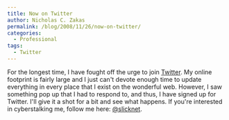 ```yaml
---
title: Now on Twitter
author: Nicholas C. Zakas
permalink: /blog/2008/11/26/now-on-twitter/
categories:
  - Professional
tags:
  - Twitter
---
```

For the longest time, I have fought off the urge to join [Twitter][1]. My online footprint is fairly large and I just can't devote enough time to update everything in every place that I exist on the wonderful web. However, I saw something pop up that I had to respond to, and thus, I have signed up for Twitter. I'll give it a shot for a bit and see what happens. If you're interested in cyberstalking me, follow me here: [@slicknet][2].

 [1]: http://www.twitter.com
 [2]: http://www.twitter.com/slicknet
